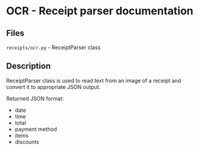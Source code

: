 # OCR - Receipt parser documentation

## Files
`receipts/ocr.py` - ReceiptParser class

## Description
ReceiptParser class is used to read text from an image of a receipt and convert it to appropriate JSON output.

Returned JSON format:
- date
- time
- total
- payment method
- items
- discounts